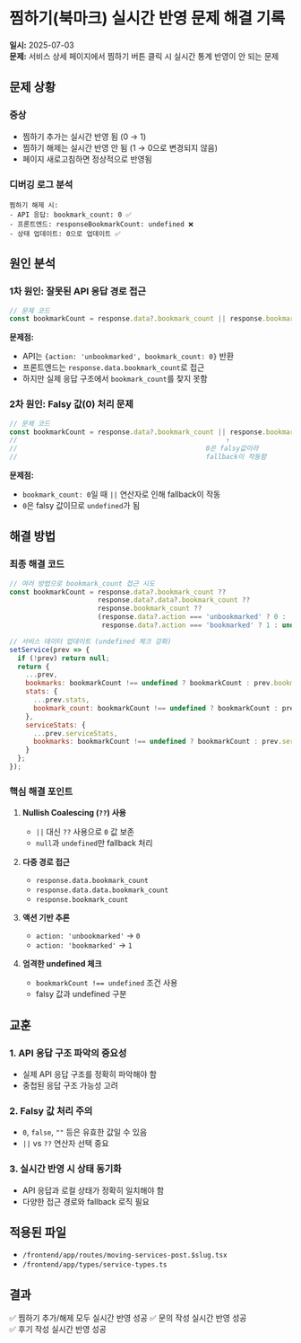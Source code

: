 # 찜하기(북마크) 실시간 반영 문제 해결 기록

**일시:** 2025-07-03  
**문제:** 서비스 상세 페이지에서 찜하기 버튼 클릭 시 실시간 통계 반영이 안 되는 문제

## 문제 상황

### 증상
- 찜하기 추가는 실시간 반영 됨 (0 → 1)
- 찜하기 해제는 실시간 반영 안 됨 (1 → 0으로 변경되지 않음)
- 페이지 새로고침하면 정상적으로 반영됨

### 디버깅 로그 분석
```
찜하기 해제 시:
- API 응답: bookmark_count: 0 ✅
- 프론트엔드: responseBookmarkCount: undefined ❌
- 상태 업데이트: 0으로 업데이트 ✅
```

## 원인 분석

### 1차 원인: 잘못된 API 응답 경로 접근
```javascript
// 문제 코드
const bookmarkCount = response.data?.bookmark_count || response.bookmark_count;
```

**문제점:**
- API는 `{action: 'unbookmarked', bookmark_count: 0}` 반환
- 프론트엔드는 `response.data.bookmark_count`로 접근
- 하지만 실제 응답 구조에서 `bookmark_count`를 찾지 못함

### 2차 원인: Falsy 값(0) 처리 문제
```javascript
// 문제 코드
const bookmarkCount = response.data?.bookmark_count || response.bookmark_count;
//                                                    ↑
//                                               0은 falsy값이라 
//                                               fallback이 작동함
```

**문제점:**
- `bookmark_count: 0`일 때 `||` 연산자로 인해 fallback이 작동
- `0`은 falsy 값이므로 `undefined`가 됨

## 해결 방법

### 최종 해결 코드
```javascript
// 여러 방법으로 bookmark_count 접근 시도
const bookmarkCount = response.data?.bookmark_count ?? 
                      response.data?.data?.bookmark_count ??
                      response.bookmark_count ??
                      (response.data?.action === 'unbookmarked' ? 0 : 
                       response.data?.action === 'bookmarked' ? 1 : undefined);

// 서비스 데이터 업데이트 (undefined 체크 강화)
setService(prev => {
  if (!prev) return null;
  return {
    ...prev,
    bookmarks: bookmarkCount !== undefined ? bookmarkCount : prev.bookmarks,
    stats: {
      ...prev.stats,
      bookmark_count: bookmarkCount !== undefined ? bookmarkCount : prev.stats?.bookmark_count || 0
    },
    serviceStats: {
      ...prev.serviceStats,
      bookmarks: bookmarkCount !== undefined ? bookmarkCount : prev.serviceStats?.bookmarks || 0
    }
  };
});
```

### 핵심 해결 포인트

1. **Nullish Coalescing (`??`) 사용**
   - `||` 대신 `??` 사용으로 `0` 값 보존
   - `null`과 `undefined`만 fallback 처리

2. **다중 경로 접근**
   - `response.data.bookmark_count`
   - `response.data.data.bookmark_count` 
   - `response.bookmark_count`

3. **액션 기반 추론**
   - `action: 'unbookmarked'` → `0`
   - `action: 'bookmarked'` → `1`

4. **엄격한 undefined 체크**
   - `bookmarkCount !== undefined` 조건 사용
   - falsy 값과 undefined 구분

## 교훈

### 1. API 응답 구조 파악의 중요성
- 실제 API 응답 구조를 정확히 파악해야 함
- 중첩된 응답 구조 가능성 고려

### 2. Falsy 값 처리 주의
- `0`, `false`, `""` 등은 유효한 값일 수 있음
- `||` vs `??` 연산자 선택 중요

### 3. 실시간 반영 시 상태 동기화
- API 응답과 로컬 상태가 정확히 일치해야 함
- 다양한 접근 경로와 fallback 로직 필요

## 적용된 파일
- `/frontend/app/routes/moving-services-post.$slug.tsx`
- `/frontend/app/types/service-types.ts`

## 결과
✅ 찜하기 추가/해제 모두 실시간 반영 성공
✅ 문의 작성 실시간 반영 성공  
✅ 후기 작성 실시간 반영 성공